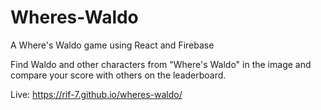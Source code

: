 # Wheres-Waldo

A Where's Waldo game using React and Firebase

Find Waldo and other characters from "Where's Waldo" in the image and compare your score with others on the leaderboard. 


Live: https://rif-7.github.io/wheres-waldo/
